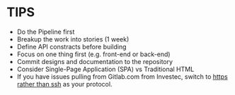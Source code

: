 # TIPS

* Do the Pipeline first
* Breakup the work into stories (1 week)
* Define API constracts before building
* Focus on one thing first (e.g. front-end or back-end)
* Commit designs and documentation to the repository
* Consider Single-Page Application (SPA) vs Traditional HTML
* If you have issues pulling from Gitlab.com from Investec, switch to [https rather than ssh](https://help.github.com/en/github/using-git/which-remote-url-should-i-use#cloning-with-https-urls-recommended) as your protocol. 
